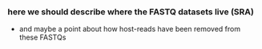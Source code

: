 ### here we should describe where the FASTQ datasets live (SRA)
- and maybe a point about how host-reads have been removed from these FASTQs